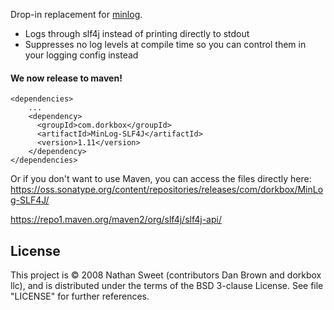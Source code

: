 Drop-in replacement for [minlog](https://github.com/EsotericSoftware/minlog).

* Logs through slf4j instead of printing directly to stdout
* Suppresses no log levels at compile time so you can control them in your logging config instead


<h4>We now release to maven!</h4> 

```
<dependencies>
    ...
    <dependency>
      <groupId>com.dorkbox</groupId>
      <artifactId>MinLog-SLF4J</artifactId>
      <version>1.11</version>
    </dependency>
</dependencies>
```

Or if you don't want to use Maven, you can access the files directly here:  
https://oss.sonatype.org/content/repositories/releases/com/dorkbox/MinLog-SLF4J/  


https://repo1.maven.org/maven2/org/slf4j/slf4j-api/


License
---------
This project is © 2008 Nathan Sweet (contributors Dan Brown and dorkbox llc), and is distributed under the terms of the BSD 3-clause License. See file "LICENSE" for further references.

